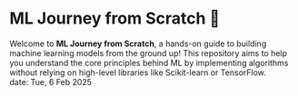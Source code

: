 # ML Journey from Scratch 🚀 

Welcome to **ML Journey from Scratch**, a hands-on guide to building machine learning models from the ground up! This repository aims to help you understand the core principles behind ML by implementing algorithms without relying on high-level libraries like Scikit-learn or TensorFlow.  
date: Tue, 6 Feb 2025
